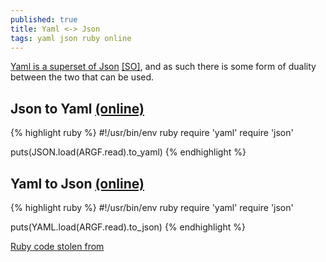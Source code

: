 ```yaml
---
published: true
title: Yaml <-> Json
tags: yaml json ruby online
---
```

[Yaml is a superset of Json](http://yaml.org/spec/1.2/spec.html#id2759572) [\[SO\]](https://stackoverflow.com/a/1729545/51386), and as such there is some form of duality
between the two that can be used.

## Json to Yaml [(online)](https://www.json2yaml.com/)
{% highlight ruby %}
#!/usr/bin/env ruby
require 'yaml'
require 'json'

puts(JSON.load(ARGF.read).to_yaml)
{% endhighlight %}

## Yaml to Json [(online)](https://www.json2yaml.com/convert-yaml-to-json)
{% highlight ruby %}
#!/usr/bin/env ruby
require 'yaml'
require 'json'

puts(YAML.load(ARGF.read).to_json)
{% endhighlight %}

[Ruby code stolen from](https://www.jvt.me/posts/2017/06/22/yaml-to-json/)

